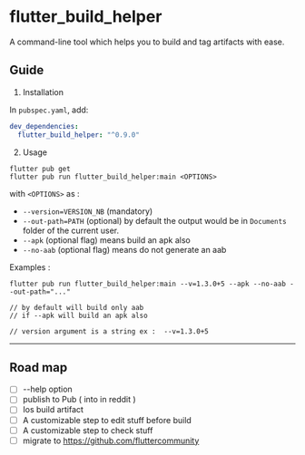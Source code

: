 # flutter_build_helper

A command-line tool which helps you to build and tag artifacts with ease.

## Guide

1. Installation

In `pubspec.yaml`, add:  

```yml
dev_dependencies:
  flutter_build_helper: "^0.9.0"
```



2. Usage

```shell
flutter pub get
flutter pub run flutter_build_helper:main <OPTIONS>
```

with `<OPTIONS>` as :

- `--version=VERSION_NB` (mandatory)
- `--out-path=PATH` (optional) by default the output would be in `Documents` folder of the current user.
- `--apk` (optional flag) means build an apk also
- `--no-aab` (optional flag) means do not generate an aab

Examples :

```shell
flutter pub run flutter_build_helper:main --v=1.3.0+5 --apk --no-aab --out-path="..."

// by default will build only aab
// if --apk will build an apk also

// version argument is a string ex :  --v=1.3.0+5
```

---

## Road map

- [ ] --help option
- [ ] publish to Pub ( into in reddit )
- [ ] Ios build artifact
- [ ] A customizable step to edit stuff before build
- [ ] A customizable step to check stuff
- [ ] migrate to https://github.com/fluttercommunity
